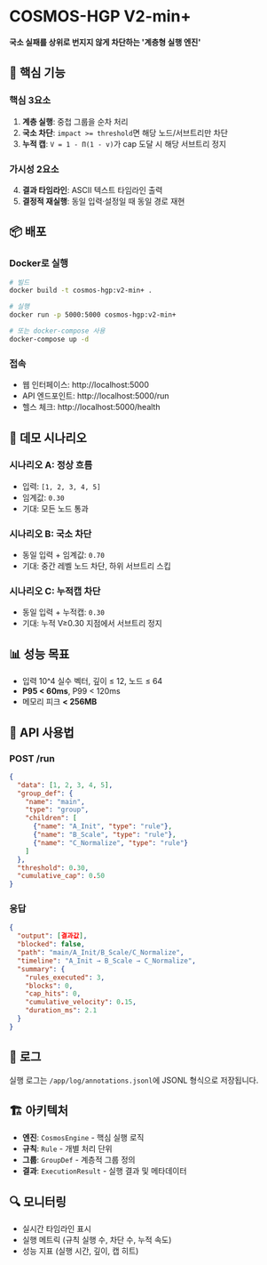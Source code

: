 # COSMOS-HGP V2-min+

**국소 실패를 상위로 번지지 않게 차단하는 '계층형 실행 엔진'**

## 🚀 핵심 기능

### 핵심 3요소
1. **계층 실행**: 중첩 그룹을 순차 처리
2. **국소 차단**: `impact >= threshold`면 해당 노드/서브트리만 차단
3. **누적 캡**: `V = 1 - Π(1 - v)`가 cap 도달 시 해당 서브트리 정지

### 가시성 2요소
4. **결과 타임라인**: ASCII 텍스트 타임라인 출력
5. **결정적 재실행**: 동일 입력·설정일 때 동일 경로 재현

## 📦 배포

### Docker로 실행
```bash
# 빌드
docker build -t cosmos-hgp:v2-min+ .

# 실행
docker run -p 5000:5000 cosmos-hgp:v2-min+

# 또는 docker-compose 사용
docker-compose up -d
```

### 접속
- 웹 인터페이스: http://localhost:5000
- API 엔드포인트: http://localhost:5000/run
- 헬스 체크: http://localhost:5000/health

## 🎯 데모 시나리오

### 시나리오 A: 정상 흐름
- 입력: `[1, 2, 3, 4, 5]`
- 임계값: `0.30`
- 기대: 모든 노드 통과

### 시나리오 B: 국소 차단
- 동일 입력 + 임계값: `0.70`
- 기대: 중간 레벨 노드 차단, 하위 서브트리 스킵

### 시나리오 C: 누적캡 차단
- 동일 입력 + 누적캡: `0.30`
- 기대: 누적 V≥0.30 지점에서 서브트리 정지

## 📊 성능 목표

- 입력 10^4 실수 벡터, 깊이 ≤ 12, 노드 ≤ 64
- **P95 < 60ms**, P99 < 120ms
- 메모리 피크 **< 256MB**

## 🔧 API 사용법

### POST /run
```json
{
  "data": [1, 2, 3, 4, 5],
  "group_def": {
    "name": "main",
    "type": "group",
    "children": [
      {"name": "A_Init", "type": "rule"},
      {"name": "B_Scale", "type": "rule"},
      {"name": "C_Normalize", "type": "rule"}
    ]
  },
  "threshold": 0.30,
  "cumulative_cap": 0.50
}
```

### 응답
```json
{
  "output": [결과값],
  "blocked": false,
  "path": "main/A_Init/B_Scale/C_Normalize",
  "timeline": "A_Init → B_Scale → C_Normalize",
  "summary": {
    "rules_executed": 3,
    "blocks": 0,
    "cap_hits": 0,
    "cumulative_velocity": 0.15,
    "duration_ms": 2.1
  }
}
```

## 📝 로그

실행 로그는 `/app/log/annotations.jsonl`에 JSONL 형식으로 저장됩니다.

## 🏗️ 아키텍처

- **엔진**: `CosmosEngine` - 핵심 실행 로직
- **규칙**: `Rule` - 개별 처리 단위
- **그룹**: `GroupDef` - 계층적 그룹 정의
- **결과**: `ExecutionResult` - 실행 결과 및 메타데이터

## 🔍 모니터링

- 실시간 타임라인 표시
- 실행 메트릭 (규칙 실행 수, 차단 수, 누적 속도)
- 성능 지표 (실행 시간, 깊이, 캡 히트)
